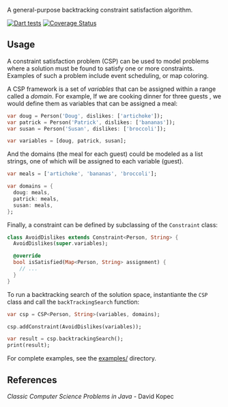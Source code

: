 A general-purpose backtracking constraint satisfaction algorithm.

[![Dart tests](https://github.com/johnpryan/constraint_solver/actions/workflows/dart.yml/badge.svg)](https://github.com/johnpryan/constraint_solver/actions/workflows/dart.yml) [![Coverage Status](https://coveralls.io/repos/github/johnpryan/constraint_solver/badge.svg?branch=main&t=nSyfHd)](https://coveralls.io/github/johnpryan/constraint_solver?branch=main)

## Usage

A constraint satisfaction problem (CSP) can be used to model problems where
a solution must be found to satisfy one or more constraints. Examples of such a problem include event scheduling,
or map coloring.

A CSP framework is a set of _variables_ that can be assigned within a range
called a _domain_. For example, If we are cooking dinner for three guests , we
would define them as variables that can be assigned a meal:

```dart
var doug = Person('Doug', dislikes: ['artichoke']);
var patrick = Person('Patrick', dislikes: ['bananas']);
var susan = Person('Susan', dislikes: ['broccoli']);

var variables = [doug, patrick, susan];
```

And the domains (the meal for each guest) could be modeled as a list strings,
one of which will be assigned to each variable (guest).

```dart
var meals = ['artichoke', 'bananas', 'broccoli'];

var domains = {
  doug: meals,
  patrick: meals,
  susan: meals,
};
```

Finally, a constraint can be defined by subclassing of the `Constraint` class:

```dart
class AvoidDislikes extends Constraint<Person, String> {
  AvoidDislikes(super.variables);

  @override
  bool isSatisfied(Map<Person, String> assignment) {
    // ...
  }
}
```

To run a backtracking search of the solution space, instantiante the `CSP` class
and call the `backTrackingSearch` function:

```dart
var csp = CSP<Person, String>(variables, domains);

csp.addConstraint(AvoidDislikes(variables));

var result = csp.backtrackingSearch();
print(result);
```

For complete examples, see the
[examples/](https://github.com/johnpryan/constraint_solver/tree/main/example)
directory.

## References

_Classic Computer Science Problems in Java_ - David Kopec
